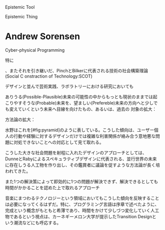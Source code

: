 
Epistemic Tool

Epistemic Thing

# Andrew Sorensen

Cyber-physical Programming

特に

、またそれを引き継いだ、PinchとBilkerに代表される技術の社会構築理論(Social C onstraction of Technology:SCOT)


デザインと並んで芸術実践、ラボラトリーにおける研究においても

ありうる(Possible-Plausible)未来の可能性の中からもっとも現状のままでは起こりやすそうな(Probable)未来を、望ましい(Prefereble)未来の方向へと少しでも変えていくという未来へ目線を向けたもの、あるいは、過去の
対象の拡大：

方法論の拡大：


水野はこれを[#fig:pyramid]のように表している。こうした傾向は、ユーザー個人の行動や経験に対するデザインだけでは複雑な利害関係が絡み合う意地悪な問題に対処できないことへの対応として見て取れる。

こうした大きな社会問題を射程に入れたデザインのアプローチとしては、DunneとRabyによるスペキュラティブデザインに代表される、並行世界の未来に存在しうる人工物を作り出し、その鑑賞者に議論を促すような方法論が長く培われてきた。

また1つの解決策によって即効的に1つの問題が解決できず、解決できるとしても時間がかかることを認めた上で取れるアプローチ

音楽にまつわるテクノロジーという領域においてもこうした傾向を反映することは必要になってくるはずだ。特に、プログラミング言語は序章で述べたように、完成という概念がもともと希薄であり、時間をかけて少しづつ変化していく人工物であるという視点は、カーネギーメロン大学が提示したTransition Designという潮流などにも呼応する。

